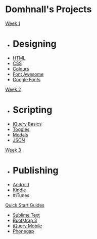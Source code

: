 <head>
<script type="text/javascript" src="//ajax.googleapis.com/ajax/libs/jquery/1.9.1/jquery.min.js"></script>
<script type="text/javascript" src="//cdnjs.cloudflare.com/ajax/libs/gist-embed/2.1/gist-embed.min.js"></script>

<script>
  (function(i,s,o,g,r,a,m){i['GoogleAnalyticsObject']=r;i[r]=i[r]||function(){
  (i[r].q=i[r].q||[]).push(arguments)},i[r].l=1*new Date();a=s.createElement(o),
  m=s.getElementsByTagName(o)[0];a.async=1;a.src=g;m.parentNode.insertBefore(a,m)
  })(window,document,'script','//www.google-analytics.com/analytics.js','ga');

  ga('create', 'UA-60993769-1', 'auto');
  ga('send', 'pageview');

</script>

</head>

# Domhnall's Projects

[Week 1]()

  * # Designing
  * [HTML](inTheBeginningWasTheNet.md)
  * [CSS](doingItWithStyle.md)
  * [Colours](colours.md)
  * [Font Awesome](fontawesome.md)
  * [Google Fonts](googlefonts.md)


[Week 2]()

  * # Scripting
  * [jQuery Basics](jQuery.md)
  * [Toggles](toggles.md)
  * [Modals](modals.md)
  * [JSON](json.md)

[Week 3]()

  * # Publishing
  * [Android](playstore.md)
  * [Kindle](amazon.md)
  * #iTunes

[Quick Start Guides]()

 * [Sublime Text](sublime.md)
 * [Bootstrap 3](bootstrap.md)
 * [jQuery Mobile](jqm.md)
 * [Phonegap](phonegap.md)